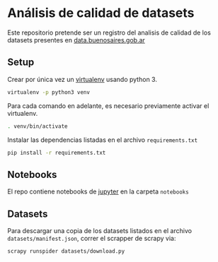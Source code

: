 # Análisis de calidad de datasets

Este repositorio pretende ser un registro del analisis de calidad de los datasets presentes en 
[data.buenosaires.gob.ar](https://data.buenosaires.gob.ar/) 

## Setup

Crear por única vez un [virtualenv](https://virtualenv.pypa.io/en/latest/) usando python 3.
```bash
virtualenv -p python3 venv
```

Para cada comando en adelante, es necesario previamente activar el virtualenv. 
```bash
. venv/bin/activate
```

Instalar las dependencias listadas en el archivo `requirements.txt`
```bash
pip install -r requirements.txt
```

## Notebooks

El repo contiene notebooks de [jupyter](https://jupyter.org/) en la carpeta `notebooks`

## Datasets

Para descargar una copia de los datasets listados en el archivo `datasets/manifest.json`, correr el 
scrapper de scrapy via:
```bash
scrapy runspider datasets/download.py
```